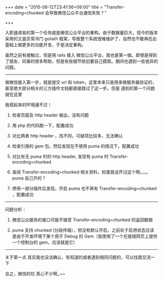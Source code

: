+++
date = "2015-08-12T23:41:56+08:00"
title = "Transfer-encoding=chunked 会导致微信公众平台通信失败？"

+++

入职速递易的第一个任务就是微信公众平台的重构，由于数据量巨大，现今的版本采用的又是灰常冷门 goliath 框架，导致整个系统很难维护了，自然也不敢再在此基础上做更多的功能开发，于是决定重构。

虽然之前有接触过，但是用 rails 接入 微信公众平台，我也是第一做。即使是得到了朋友、同事的很多帮助，但是有些细节依旧要自己摸索。期间也遇到一些诡异的问题。

* * *

做微信接入第一步，就是提交 url 和 token，这里本来只是用来做服务器验证的，甚至绝大部分相关的三方插件文档都直接跳过了这一步。但是 遇到的第一个问题就在这里

我搭起来的环境通不过！

1.  检查页面及 http header 输出，没有问题

2.  用 php 的代码跑一下，配置成功

3.  对比两者 http header ，找不同，可疑项比较多，无法确认

4.  检查引用的 gem 包，然后发现在不使用 puma 的情况下，配置成功

5.  对比有无 puma 时的 http header, 发现有 puma 时 Transfer-encoding=chunked

6.  查阅 Transfer-encoding=chunked 相关资料，妈蛋我没开过这个啊。。。。 puma 自己开的？

7.  停用一部分插件后发现，开启 puma 也不再有 Transfer-encoding=chunked ，配置成功

* * *

问题分析：

1.  微信公众服务的接口可能不接受 Transfer-encoding=chunked 的返回数据

2.  puma 支持 chunked (分段传输），但没有默认开启，之前处于启用状态应该是由于开发环境下某个用于 Debug 的 Gem（我使用了一个在报错网页上提供一个控制台的 gem，应该就是它）

* * *

关于第一点 其实我也没法确认，有知道的或者遇到相同问题的，可以找我交流一下

总之，微信的坑 真心不少啊<sub>~</sub>~~
